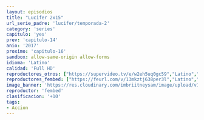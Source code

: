 ```yaml
---
layout: episodios
title: "Lucifer 2x15"
url_serie_padre: 'lucifer/temporada-2'
category: 'series'
capitulo: 'yes'
prev: 'capitulo-14'
anio: '2017'
proximo: 'capitulo-16'
sandbox: allow-same-origin allow-forms
idioma: 'Latino'
calidad: 'Full HD'
reproductores_otros: ["https://supervideo.tv/e/w2eh5uq0gc59","Latino","https://movcloud.net/embed/sf-fGL_uW8Zq","Latino"]
reproductores_fembed: ["https://feurl.com/v/13mkztj638per3l","Latino","https://feurl.com/v/8x9peq5kqv7","Latino","https://feurl.com/v/059l1k-66nv","Latino"]
image_banner: 'https://res.cloudinary.com/imbriitneysam/image/upload/v1546476989/punisher-banner-min.jpg'
reproductor: 'fembed'
clasificacion: '+10'
tags:
- Accion
---
```












